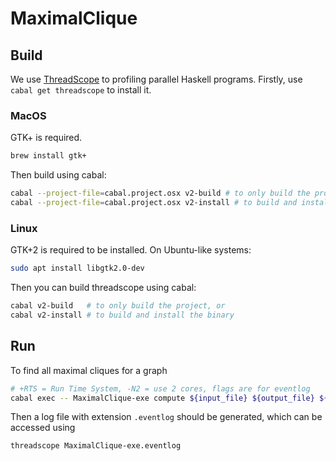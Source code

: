 # MaximalClique

## Build

We use [ThreadScope](https://github.com/haskell/ThreadScope) to profiling parallel Haskell programs. Firstly, use `cabal get threadscope` to install it.

### MacOS

GTK+ is required.

```sh
brew install gtk+
```

Then build using cabal:

```sh
cabal --project-file=cabal.project.osx v2-build # to only build the project
cabal --project-file=cabal.project.osx v2-install # to build and install the binary
```

### Linux

GTK+2 is required to be installed. On Ubuntu-like systems:

```sh
sudo apt install libgtk2.0-dev
```

Then you can build threadscope using cabal:

```sh
cabal v2-build   # to only build the project, or
cabal v2-install # to build and install the binary
```

## Run

To find all maximal cliques for a graph

```sh
# +RTS = Run Time System, -N2 = use 2 cores, flags are for eventlog
cabal exec -- MaximalClique-exe compute ${input_file} ${output_file} ${mode} +RTS -N2 -lfs 
```

Then a log file with extension `.eventlog` should be generated, which can be accessed using

```sh
threadscope MaximalClique-exe.eventlog
```
